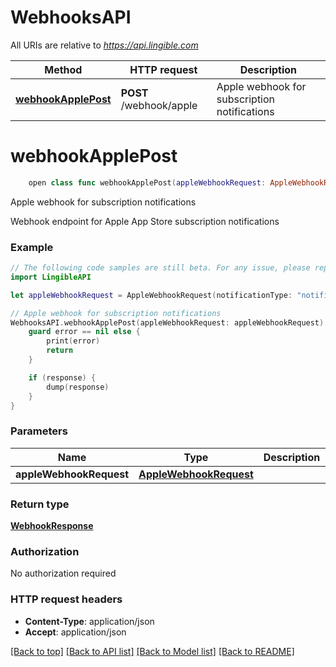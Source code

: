 # WebhooksAPI

All URIs are relative to *https://api.lingible.com*

Method | HTTP request | Description
------------- | ------------- | -------------
[**webhookApplePost**](WebhooksAPI.md#webhookapplepost) | **POST** /webhook/apple | Apple webhook for subscription notifications


# **webhookApplePost**
```swift
    open class func webhookApplePost(appleWebhookRequest: AppleWebhookRequest, completion: @escaping (_ data: WebhookResponse?, _ error: Error?) -> Void)
```

Apple webhook for subscription notifications

Webhook endpoint for Apple App Store subscription notifications

### Example
```swift
// The following code samples are still beta. For any issue, please report via http://github.com/OpenAPITools/openapi-generator/issues/new
import LingibleAPI

let appleWebhookRequest = AppleWebhookRequest(notificationType: "notificationType_example", transactionId: "transactionId_example", receiptData: "receiptData_example", environment: "environment_example") // AppleWebhookRequest |

// Apple webhook for subscription notifications
WebhooksAPI.webhookApplePost(appleWebhookRequest: appleWebhookRequest) { (response, error) in
    guard error == nil else {
        print(error)
        return
    }

    if (response) {
        dump(response)
    }
}
```

### Parameters

Name | Type | Description  | Notes
------------- | ------------- | ------------- | -------------
 **appleWebhookRequest** | [**AppleWebhookRequest**](AppleWebhookRequest.md) |  |

### Return type

[**WebhookResponse**](WebhookResponse.md)

### Authorization

No authorization required

### HTTP request headers

 - **Content-Type**: application/json
 - **Accept**: application/json

[[Back to top]](#) [[Back to API list]](../README.md#documentation-for-api-endpoints) [[Back to Model list]](../README.md#documentation-for-models) [[Back to README]](../README.md)
